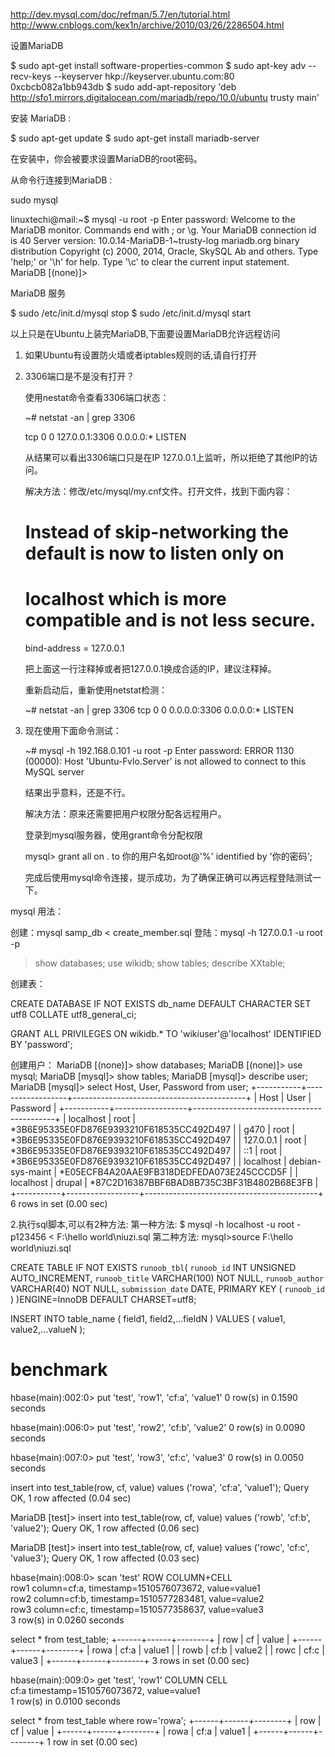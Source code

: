 http://dev.mysql.com/doc/refman/5.7/en/tutorial.html
http://www.cnblogs.com/kex1n/archive/2010/03/26/2286504.html

设置MariaDB

$ sudo apt-get install software-properties-common
$ sudo apt-key adv --recv-keys --keyserver hkp://keyserver.ubuntu.com:80 0xcbcb082a1bb943db
$ sudo add-apt-repository 'deb http://sfo1.mirrors.digitalocean.com/mariadb/repo/10.0/ubuntu trusty main'

安装 MariaDB :

$ sudo apt-get update
$ sudo apt-get install mariadb-server

在安装中，你会被要求设置MariaDB的root密码。

从命令行连接到MariaDB :

sudo mysql

linuxtechi@mail:~$ mysql -u root -p
Enter password:
Welcome to the MariaDB monitor. Commands end with ; or \g.
Your MariaDB connection id is 40
Server version: 10.0.14-MariaDB-1~trusty-log mariadb.org binary distribution
Copyright (c) 2000, 2014, Oracle, SkySQL Ab and others.
Type 'help;' or '\h' for help. Type '\c' to clear the current input statement.
MariaDB [(none)]>

MariaDB 服务

$ sudo /etc/init.d/mysql stop
$ sudo /etc/init.d/mysql start

以上只是在Ubuntu上装完MariaDB,下面要设置MariaDB允许远程访问

1. 如果Ubuntu有设置防火墙或者iptables规则的话,请自行打开
2. 3306端口是不是没有打开？

    使用nestat命令查看3306端口状态：

    ~# netstat -an | grep 3306

    tcp        0      0 127.0.0.1:3306          0.0.0.0:*               LISTEN

    从结果可以看出3306端口只是在IP 127.0.0.1上监听，所以拒绝了其他IP的访问。

    解决方法：修改/etc/mysql/my.cnf文件。打开文件，找到下面内容：

    # Instead of skip-networking the default is now to listen only on
    # localhost which is more compatible and is not less secure.
    bind-address  = 127.0.0.1

    把上面这一行注释掉或者把127.0.0.1换成合适的IP，建议注释掉。

    重新启动后，重新使用netstat检测：

    ~# netstat -an | grep 3306
    tcp        0      0 0.0.0.0:3306            0.0.0.0:*               LISTEN

 

3. 现在使用下面命令测试：

     ~# mysql -h 192.168.0.101 -u root -p
    Enter password:
    ERROR 1130 (00000): Host 'Ubuntu-Fvlo.Server' is not allowed to connect to this MySQL server

    结果出乎意料，还是不行。

    解决方法：原来还需要把用户权限分配各远程用户。

    登录到mysql服务器，使用grant命令分配权限

    mysql> grant all on *.* to 你的用户名如root@'%' identified by '你的密码';

    完成后使用mysql命令连接，提示成功，为了确保正确可以再远程登陆测试一下。

mysql 用法：

创建：ｍysql samp_db < create_member.sql
登陆：mysql -h 127.0.0.1 -u root -p
>show databases;
>use wikidb;
>show tables;
>describe XXtable;

创建表：

CREATE DATABASE IF NOT EXISTS db_name DEFAULT CHARACTER SET utf8 COLLATE utf8_general_ci;

GRANT ALL PRIVILEGES ON wikidb.* TO 'wikiuser'@'localhost' 
IDENTIFIED BY 'password';

创建用户：
MariaDB [(none)]> show databases;
MariaDB [(none)]> use mysql;
MariaDB [mysql]> show tables;
MariaDB [mysql]> describe user;
MariaDB [mysql]> select Host, User, Password from user;
+-----------+------------------+-------------------------------------------+
| Host      | User             | Password                                  |
+-----------+------------------+-------------------------------------------+
| localhost | root             | *3B6E95335E0FD876E9393210F618535CC492D497 |
| g470      | root             | *3B6E95335E0FD876E9393210F618535CC492D497 |
| 127.0.0.1 | root             | *3B6E95335E0FD876E9393210F618535CC492D497 |
| ::1       | root             | *3B6E95335E0FD876E9393210F618535CC492D497 |
| localhost | debian-sys-maint | *E05ECFB4A20AAE9FB318DEDFEDA073E245CCCD5F |
| localhost | drupal           | *87C2D16387BBF6BAD8B735C3BF31B4802B68E3FB |
+-----------+------------------+-------------------------------------------+
6 rows in set (0.00 sec)




2.执行sql脚本,可以有2种方法:
第一种方法:
	$ mysql -h localhost -u root -p123456 < F:\hello world\niuzi.sql
第二种方法:
	mysql>source F:\hello world\niuzi.sql 



CREATE TABLE IF NOT EXISTS `runoob_tbl`(
   `runoob_id` INT UNSIGNED AUTO_INCREMENT,
   `runoob_title` VARCHAR(100) NOT NULL,
   `runoob_author` VARCHAR(40) NOT NULL,
   `submission_date` DATE,
   PRIMARY KEY ( `runoob_id` )
)ENGINE=InnoDB DEFAULT CHARSET=utf8;

INSERT INTO table_name ( field1, field2,...fieldN )
                       VALUES
                       ( value1, value2,...valueN );


# benchmark

hbase(main):002:0> put 'test', 'row1', 'cf:a', 'value1'
0 row(s) in 0.1590 seconds

hbase(main):006:0> put 'test', 'row2', 'cf:b', 'value2'
0 row(s) in 0.0090 seconds

hbase(main):007:0> put 'test', 'row3', 'cf:c', 'value3'
0 row(s) in 0.0050 seconds


insert into test_table(row, cf, value) values ('rowa', 'cf:a', 'value1');
Query OK, 1 row affected (0.04 sec)

MariaDB [test]> insert into test_table(row, cf, value) values ('rowb', 'cf:b', 'value2');
Query OK, 1 row affected (0.06 sec)

MariaDB [test]> insert into test_table(row, cf, value) values ('rowc', 'cf:c', 'value3');
Query OK, 1 row affected (0.03 sec)



hbase(main):008:0> scan 'test'
ROW                   COLUMN+CELL                                               
 row1                 column=cf:a, timestamp=1510576073672, value=value1        
 row2                 column=cf:b, timestamp=1510577283481, value=value2        
 row3                 column=cf:c, timestamp=1510577358637, value=value3        
3 row(s) in 0.0260 seconds



select * from test_table;
+------+------+--------+
| row  | cf   | value  |
+------+------+--------+
| rowa | cf:a | value1 |
| rowb | cf:b | value2 |
| rowc | cf:c | value3 |
+------+------+--------+
3 rows in set (0.00 sec)



hbase(main):009:0> get 'test', 'row1'
COLUMN                CELL                                                      
 cf:a                 timestamp=1510576073672, value=value1                     
1 row(s) in 0.0100 seconds

select * from test_table where row='rowa';
+------+------+--------+
| row  | cf   | value  |
+------+------+--------+
| rowa | cf:a | value1 |
+------+------+--------+
1 row in set (0.00 sec)
